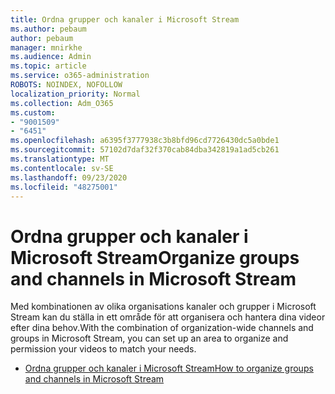 ```yaml
---
title: Ordna grupper och kanaler i Microsoft Stream
ms.author: pebaum
author: pebaum
manager: mnirkhe
ms.audience: Admin
ms.topic: article
ms.service: o365-administration
ROBOTS: NOINDEX, NOFOLLOW
localization_priority: Normal
ms.collection: Adm_O365
ms.custom:
- "9001509"
- "6451"
ms.openlocfilehash: a6395f3777938c3b8bfd96cd7726430dc5a0bde1
ms.sourcegitcommit: 57102d7daf32f370cab84dba342819a1ad5cb261
ms.translationtype: MT
ms.contentlocale: sv-SE
ms.lasthandoff: 09/23/2020
ms.locfileid: "48275001"
---
```

# <a name="organize-groups-and-channels-in-microsoft-stream"></a><span data-ttu-id="3b34b-102">Ordna grupper och kanaler i Microsoft Stream</span><span class="sxs-lookup"><span data-stu-id="3b34b-102">Organize groups and channels in Microsoft Stream</span></span>

<span data-ttu-id="3b34b-103">Med kombinationen av olika organisations kanaler och grupper i Microsoft Stream kan du ställa in ett område för att organisera och hantera dina videor efter dina behov.</span><span class="sxs-lookup"><span data-stu-id="3b34b-103">With the combination of organization-wide channels and groups in Microsoft Stream, you can set up an area to organize and permission your videos to match your needs.</span></span>  

- [<span data-ttu-id="3b34b-104">Ordna grupper och kanaler i Microsoft Stream</span><span class="sxs-lookup"><span data-stu-id="3b34b-104">How to organize groups and channels in Microsoft Stream</span></span>](https://docs.microsoft.com/stream/groups-channels-organization)
